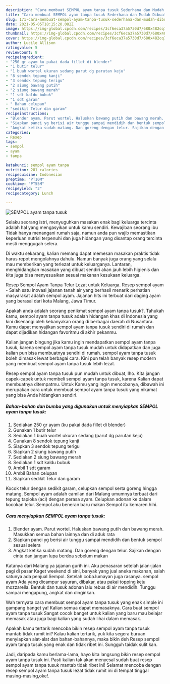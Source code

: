 ```yaml
---
description: "Cara membuat SEMPOL ayam tanpa tusuk Sederhana dan Mudah Dibuat"
title: "Cara membuat SEMPOL ayam tanpa tusuk Sederhana dan Mudah Dibuat"
slug: 171-cara-membuat-sempol-ayam-tanpa-tusuk-sederhana-dan-mudah-dibuat
date: 2021-05-05T18:15:20.082Z
image: https://img-global.cpcdn.com/recipes/3cf6eca37a5730d7/680x482cq70/sempol-ayam-tanpa-tusuk-foto-resep-utama.jpg
thumbnail: https://img-global.cpcdn.com/recipes/3cf6eca37a5730d7/680x482cq70/sempol-ayam-tanpa-tusuk-foto-resep-utama.jpg
cover: https://img-global.cpcdn.com/recipes/3cf6eca37a5730d7/680x482cq70/sempol-ayam-tanpa-tusuk-foto-resep-utama.jpg
author: Lucile Allison
ratingvalue: 5
reviewcount: 8
recipeingredient:
- "250 gr ayam ku pakai dada fillet di blender"
- "1 butir telur"
- "1 buah wortel ukuran sedang parut dg parutan keju"
- "8 sendok tepung kanji"
- "3 sendok tepung terigu"
- "2 siung bawang putih"
- "2 siung bawang merah"
- "1 sdt kaldu bubuk"
- "1 sdt garam"
- " Bahan celupan"
- "sedikit Telur dan garam"
recipeinstructions:
- "Blender ayam. Parut wortel. Haluskan bawang putih dan bawang merah. Masukkan semua bahan lainnya dan di aduk rata"
- "Siapkan panci yg berisi air tunggu sampai mendidih dan bentuk sempol sesuai selera"
- "Angkat ketika sudah matang. Dan goreng dengan telur. Sajikan dengan cinta dan jangan lupa berdoa sebelum makan"
categories:
- Resep
tags:
- sempol
- ayam
- tanpa

katakunci: sempol ayam tanpa 
nutrition: 281 calories
recipecuisine: Indonesian
preptime: "PT10M"
cooktime: "PT55M"
recipeyield: "2"
recipecategory: Lunch

---
```



![SEMPOL ayam tanpa tusuk](https://img-global.cpcdn.com/recipes/3cf6eca37a5730d7/680x482cq70/sempol-ayam-tanpa-tusuk-foto-resep-utama.jpg)

Selaku seorang istri, menyuguhkan masakan enak bagi keluarga tercinta adalah hal yang mengasyikan untuk kamu sendiri. Kewajiban seorang ibu Tidak hanya menangani rumah saja, namun anda pun wajib memastikan keperluan nutrisi terpenuhi dan juga hidangan yang disantap orang tercinta mesti menggugah selera.

Di waktu  sekarang, kalian memang dapat memesan masakan praktis tidak harus repot mengolahnya dahulu. Namun banyak juga orang yang selalu mau memberikan yang terlezat untuk keluarganya. Lantaran, menghidangkan masakan yang dibuat sendiri akan jauh lebih higienis dan kita juga bisa menyesuaikan sesuai makanan kesukaan keluarga. 

Resep Sempol Ayam Tanpa Telur Lezat untuk Keluarga. Resep sempol ayam - Salah satu inovasi jajanan tanah air yang berhasil menarik perhatian masyarakat adalah sempol ayam. Jajanan hits ini terbuat dari daging ayam yang berasal dari kota Malang, Jawa Timur.

Apakah anda adalah seorang penikmat sempol ayam tanpa tusuk?. Tahukah kamu, sempol ayam tanpa tusuk adalah hidangan khas di Indonesia yang kini disenangi oleh kebanyakan orang di berbagai daerah di Nusantara. Kamu dapat menyajikan sempol ayam tanpa tusuk sendiri di rumah dan dapat dijadikan hidangan favoritmu di akhir pekanmu.

Kalian jangan bingung jika kamu ingin mendapatkan sempol ayam tanpa tusuk, karena sempol ayam tanpa tusuk mudah untuk didapatkan dan juga kalian pun bisa membuatnya sendiri di rumah. sempol ayam tanpa tusuk boleh dimasak lewat berbagai cara. Kini pun telah banyak resep modern yang membuat sempol ayam tanpa tusuk lebih lezat.

Resep sempol ayam tanpa tusuk pun mudah untuk dibuat, lho. Kita jangan capek-capek untuk membeli sempol ayam tanpa tusuk, karena Kalian dapat membuatnya ditempatmu. Untuk Kamu yang ingin mencobanya, dibawah ini merupakan cara untuk membuat sempol ayam tanpa tusuk yang nikamat yang bisa Anda hidangkan sendiri.

<!--inarticleads1-->

##### Bahan-bahan dan bumbu yang digunakan untuk menyiapkan SEMPOL ayam tanpa tusuk:

1. Sediakan 250 gr ayam (ku pakai dada fillet di blender)
1. Gunakan 1 butir telur
1. Sediakan 1 buah wortel ukuran sedang (parut dg parutan keju)
1. Gunakan 8 sendok tepung kanji
1. Siapkan 3 sendok tepung terigu
1. Siapkan 2 siung bawang putih
1. Sediakan 2 siung bawang merah
1. Sediakan 1 sdt kaldu bubuk
1. Ambil 1 sdt garam
1. Ambil  Bahan celupan
1. Siapkan sedikit Telur dan garam


Kocok telur dengan sedikit garam, celupkan sempol serta goreng hingga matang. Sempol ayam adalah camilan dari Malang umumnya terbuat dari tepung tapioka (aci) dengan perasa ayam. Celupkan adonan ke dalam kocokan telur. Sempol.aku beneran baru makan Sempol itu kemaren.hihi. 

<!--inarticleads2-->

##### Cara menyiapkan SEMPOL ayam tanpa tusuk:

1. Blender ayam. Parut wortel. Haluskan bawang putih dan bawang merah. Masukkan semua bahan lainnya dan di aduk rata
1. Siapkan panci yg berisi air tunggu sampai mendidih dan bentuk sempol sesuai selera
1. Angkat ketika sudah matang. Dan goreng dengan telur. Sajikan dengan cinta dan jangan lupa berdoa sebelum makan


Katanya dari Malang ya jajanan gurih ini. Aku penasaran setelah jalan-jalan pagi di pasar Kaget weekend di sini, banyak yang jual aneka makanan, salah satunya ada penjual Sempol. Setelah coba.lumayan juga rasanya. sempol ayam Ada yang dicampur sayuran, dibakar, atau pakai topping keju mozzarella. Bentuk dan tusuk adonan lalu rebus di air mendidih. Tunggu sampai mengapung, angkat dan dinginkan. 

Wah ternyata cara membuat sempol ayam tanpa tusuk yang enak simple ini gampang banget ya! Kalian semua dapat memasaknya. Cara buat sempol ayam tanpa tusuk Sangat cocok banget untuk kalian yang baru mau belajar memasak atau juga bagi kalian yang sudah lihai dalam memasak.

Apakah kamu tertarik mencoba bikin resep sempol ayam tanpa tusuk mantab tidak rumit ini? Kalau kalian tertarik, yuk kita segera buruan menyiapkan alat-alat dan bahan-bahannya, maka bikin deh Resep sempol ayam tanpa tusuk yang enak dan tidak ribet ini. Sungguh taidak sulit kan. 

Jadi, daripada kamu berlama-lama, hayo kita langsung bikin resep sempol ayam tanpa tusuk ini. Pasti kalian tak akan menyesal sudah buat resep sempol ayam tanpa tusuk mantab tidak ribet ini! Selamat mencoba dengan resep sempol ayam tanpa tusuk lezat tidak rumit ini di tempat tinggal masing-masing,oke!.

